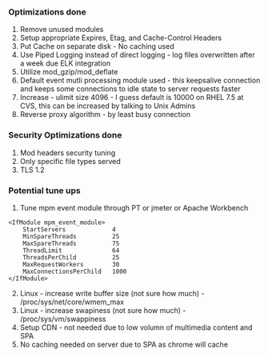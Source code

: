 ### Optimizations done ######
1. Remove unused modules
2. Setup appropriate Expires, Etag, and Cache-Control Headers
3. Put Cache on separate disk - No caching used
4. Use Piped Logging instead of direct logging - log files overwritten after a week due ELK integration
5. Utilize mod_gzip/mod_deflate
6. Default event mutli processing module used - this keepsalive connection and keeps some connections to idle state to server requests faster
7. Increase - ulimit size 4096 - I guess default is 10000 on RHEL 7.5 at CVS, this can be increased by talking to Unix Admins
8. Reverse proxy algorithm - by least busy connection

### Security Optimizations done  ######
1. Mod headers security tuning
2. Only specific file types served
3. TLS 1.2

### Potential tune ups  ######
1. Tune mpm event module through PT or jmeter or Apache Workbench 
```
<IfModule mpm_event_module>
    StartServers             4
    MinSpareThreads          25
    MaxSpareThreads          75
    ThreadLimit              64
    ThreadsPerChild          25
    MaxRequestWorkers        30
    MaxConnectionsPerChild   1000
</IfModule>    
```
2. Linux - increase write buffer size (not sure how much) - /proc/sys/net/core/wmem_max
3. Linux - increase swapiness (not sure how much) - /proc/sys/vm/swappiness
4. Setup CDN - not needed due to low volumn of multimedia content and SPA
5. No caching needed on server due to SPA as chrome will cache
